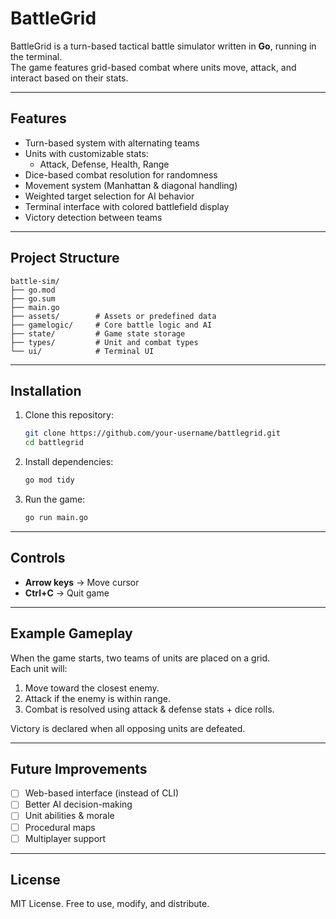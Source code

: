 # BattleGrid

BattleGrid is a turn-based tactical battle simulator written in **Go**, running in the terminal.  
The game features grid-based combat where units move, attack, and interact based on their stats.

---

## Features
- Turn-based system with alternating teams
- Units with customizable stats:
  - Attack, Defense, Health, Range
- Dice-based combat resolution for randomness
- Movement system (Manhattan & diagonal handling)
- Weighted target selection for AI behavior
- Terminal interface with colored battlefield display
- Victory detection between teams

---

## Project Structure
```
battle-sim/
├── go.mod
├── go.sum
├── main.go
├── assets/        # Assets or predefined data
├── gamelogic/     # Core battle logic and AI
├── state/         # Game state storage
├── types/         # Unit and combat types
└── ui/            # Terminal UI
```

---

## Installation
1. Clone this repository:
   ```bash
   git clone https://github.com/your-username/battlegrid.git
   cd battlegrid
   ```
2. Install dependencies:
   ```bash
   go mod tidy
   ```
3. Run the game:
   ```bash
   go run main.go
   ```

---

## Controls
- **Arrow keys** → Move cursor
- **Ctrl+C** → Quit game

---

## Example Gameplay
When the game starts, two teams of units are placed on a grid.  
Each unit will:
1. Move toward the closest enemy.
2. Attack if the enemy is within range.
3. Combat is resolved using attack & defense stats + dice rolls.

Victory is declared when all opposing units are defeated.

---

## Future Improvements
- [ ] Web-based interface (instead of CLI)
- [ ] Better AI decision-making
- [ ] Unit abilities & morale
- [ ] Procedural maps
- [ ] Multiplayer support

---

## License
MIT License. Free to use, modify, and distribute.
